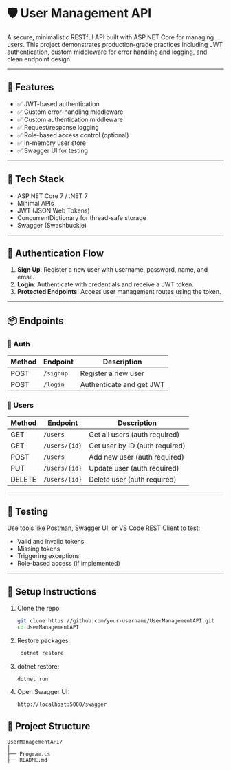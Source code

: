 # 🛡️ User Management API

A secure, minimalistic RESTful API built with ASP.NET Core for managing users. This project demonstrates production-grade practices including JWT authentication, custom middleware for error handling and logging, and clean endpoint design.

---

## 🚀 Features

- ✅ JWT-based authentication
- ✅ Custom error-handling middleware
- ✅ Custom authentication middleware
- ✅ Request/response logging
- ✅ Role-based access control (optional)
- ✅ In-memory user store
- ✅ Swagger UI for testing

---

## 🧱 Tech Stack

- ASP.NET Core 7 / .NET 7
- Minimal APIs
- JWT (JSON Web Tokens)
- ConcurrentDictionary for thread-safe storage
- Swagger (Swashbuckle)

---

## 🔐 Authentication Flow

1. **Sign Up**: Register a new user with username, password, name, and email.
2. **Login**: Authenticate with credentials and receive a JWT token.
3. **Protected Endpoints**: Access user management routes using the token.

---

## 📦 Endpoints

### 🔑 Auth

| Method | Endpoint     | Description        |
|--------|--------------|--------------------|
| POST   | `/signup`    | Register a new user |
| POST   | `/login`     | Authenticate and get JWT |

### 👥 Users

| Method | Endpoint        | Description             |
|--------|------------------|-------------------------|
| GET    | `/users`         | Get all users (auth required) |
| GET    | `/users/{id}`    | Get user by ID (auth required) |
| POST   | `/users`         | Add new user (auth required) |
| PUT    | `/users/{id}`    | Update user (auth required) |
| DELETE | `/users/{id}`    | Delete user (auth required) |

---

## 🧪 Testing

Use tools like Postman, Swagger UI, or VS Code REST Client to test:

- Valid and invalid tokens
- Missing tokens
- Triggering exceptions
- Role-based access (if implemented)

---

## 🧰 Setup Instructions

1. Clone the repo:
   ```bash
   git clone https://github.com/your-username/UserManagementAPI.git
   cd UserManagementAPI
2. Restore packages:
   ```bash 
    dotnet restore
3. dotnet restore:
    ```bash
    dotnet run
4. Open Swagger UI:
    ```bash
    http://localhost:5000/swagger
## 📁 Project Structure
```
UserManagementAPI/
│
├── Program.cs
├── README.md
